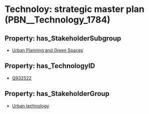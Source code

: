 # Technoloy: __strategic master plan__ (PBN__Technology_1784)

## Property: has_StakeholderSubgroup

* [Urban Planning and Green Spaces](PBN__TechSubgroup_85)

## Property: has_TechnologyID

* [Q932522](Q932522)

## Property: has_StakeholderGroup

* [Urban technology](PBN__TechGroup_14)


